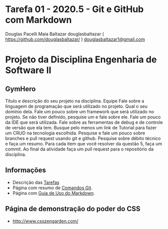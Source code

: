 # Tarefa 01 - 2020.5 - Git e GitHub com Markdown

Douglas Pacelli Maia Baltazar
douglasbaltazar ( https://github.com/douglasbaltazar/ )
douglasbaltazar1@gmail.com

# Projeto da Disciplina Engenharia de Software II

## GymHero

Título e descrição do seu projeto na disciplina.
Equipe
Fale sobre a linguagem de programação que será utilizado no projeto. Qual o seu domínio dela.
Fale um pouco sobre um framework que será utilizado no projeto. Se não tiver definido, pesquise um e fale sobre ele.
Fale um pouco da IDE que será utilizada. Fale sobre as ferramentas de debug e de controle de versão que ela tem.
Busque pelo menos um link de Tutorial para fazer um CRUD na tecnologia escolhida.
Pesquise e fale um pouco sobre branches e pull request usando git e github.
Pesquise sobre débito técnico e faça um resumo.
Para cada item que você resolver da questão 5, faça um commit. Ao final da atividade faça um pull request para o repositório da disciplina.




## Informações

* Descrição das [Tarefas](docs/tarefas.md)
* Página com resumo de [Comandos Git](docs/github.md).
* Página com [Guia de Uso do Markdown](https://docs.pipz.com/central-de-ajuda/learning-center/guia-basico-de-markdown).

## Página de demonstração do poder do CSS

* http://www.csszengarden.com/
